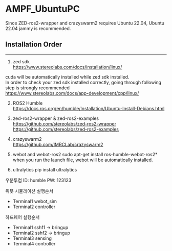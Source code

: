 # AMPF_UbuntuPC


Since ZED-ros2-wrapper and crazyswarm2 requires Ubuntu 22.04,
Ubuntu 22.04 jammy is recommended.

Installation Order
------------------
- - -
1. zed sdk    
<https://www.stereolabs.com/docs/installation/linux/>

cuda will be automatically installed while zed sdk installed.   
In order to check your zed sdk installed correctly, going through following step is strongly recommended   
<https://www.stereolabs.com/docs/app-development/cpp/linux/>   

2. ROS2 Humble    
<https://docs.ros.org/en/humble/Installation/Ubuntu-Install-Debians.html>

3. zed-ros2-wrapper & zed-ros2-examples     
<https://github.com/stereolabs/zed-ros2-wrapper>    
<https://github.com/stereolabs/zed-ros2-examples>

5. crazyswarm2    
<https://github.com/IMRCLab/crazyswarm2>

6. webot and webot-ros2
sudo apt-get install ros-humble-webot-ros2*
when you run the launch file, webot will be automatically installed.

7. ultralytics
   pip install ultralytics

우분투컴 
ID: humble
PW: 123123

위봇 시뮬레이션 실행순서
- Terminal1
  webot_sim
- Terminal2
  controller

하드웨어 실행순서
- Terminal1
   sshf1 -> bringup
- Terminal2
   sshf2 -> bringup
- Terminal3
   sensing
- Terminal4
  controller

